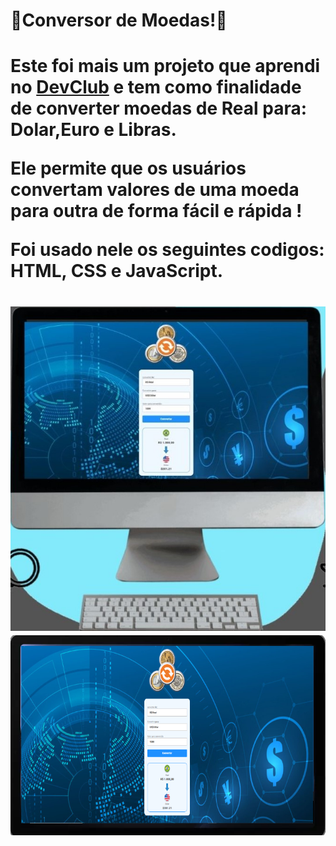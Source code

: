 <h1>🏦Conversor de Moedas!💱</h1>
<h1>Este foi mais um projeto que aprendi no <a href="rodolfomori.com.br/devclub">DevClub</a> e tem como finalidade de converter moedas de Real para: Dolar,Euro e Libras. 
  
Ele permite que os usuários convertam valores de uma moeda para outra de forma fácil e rápida !

Foi usado nele os seguintes codigos: HTML, CSS e JavaScript.<h1>

<img src="https://github.com/sergiopro48/Conversor-de-Moedas/blob/main/assets/computador.jpg?raw=true"/>

<img src="https://github.com/sergiopro48/Conversor-de-Moedas/blob/main/assets/tablat.png?raw=true"/>
